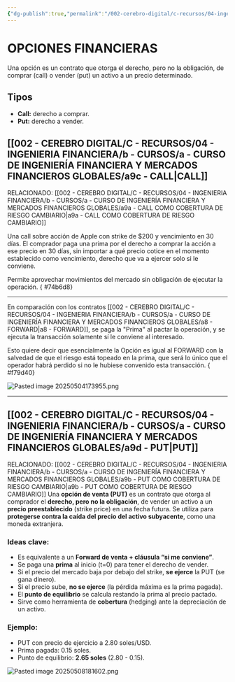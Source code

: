 ```yaml
---
{"dg-publish":true,"permalink":"/002-cerebro-digital/c-recursos/04-ingenieria-financiera/b-cursos/a-curso-de-ingenieria-financiera-y-mercados-financieros-globales/a9-opciones-financieras/"}
---
```


# OPCIONES FINANCIERAS
Una opción es un contrato que otorga el derecho, pero no la obligación, de comprar (call) o vender (put) un activo a un precio determinado.
## Tipos
- **Call:** derecho a comprar.
- **Put:** derecho a vender.

## [[002 - CEREBRO DIGITAL/C - RECURSOS/04 - INGENIERIA FINANCIERA/b - CURSOS/a -  CURSO DE INGENIERÍA FINANCIERA Y MERCADOS FINANCIEROS GLOBALES/a9c - CALL\|CALL]]
RELACIONADO: [[002 - CEREBRO DIGITAL/C - RECURSOS/04 - INGENIERIA FINANCIERA/b - CURSOS/a -  CURSO DE INGENIERÍA FINANCIERA Y MERCADOS FINANCIEROS GLOBALES/a9a - CALL COMO COBERTURA DE RIESGO CAMBIARIO\|a9a - CALL COMO COBERTURA DE RIESGO CAMBIARIO]]

Una call sobre acción de Apple con strike de $200 y vencimiento en 30 días. El comprador paga una prima por el derecho a comprar la acción a ese precio en 30 días, sin importar a qué precio cotice en el momento establecido como vencimiento, derecho que va a ejercer solo si le conviene.

Permite aprovechar movimientos del mercado sin obligación de ejecutar la operación.
{ #74b6d8}


---

En comparación con los contratos [[002 - CEREBRO DIGITAL/C - RECURSOS/04 - INGENIERIA FINANCIERA/b - CURSOS/a -  CURSO DE INGENIERÍA FINANCIERA Y MERCADOS FINANCIEROS GLOBALES/a8 - FORWARD\|a8 - FORWARD]], se paga la "Prima" al pactar la operación, y se ejecuta la transacción solamente sí le conviene al interesado.

Esto quiere decir que esencialmente la Opción es igual al FORWARD con la salvedad de que el riesgo está topeado en la prima, que será lo único que el operador habrá perdido si no le hubiese convenido esta transacción.
{ #f79d40}



![Pasted image 20250504173955.png](/img/user/img/user/900%20-%20ANEXO/Pasted%20image%2020250504173955.png)

---

## [[002 - CEREBRO DIGITAL/C - RECURSOS/04 - INGENIERIA FINANCIERA/b - CURSOS/a -  CURSO DE INGENIERÍA FINANCIERA Y MERCADOS FINANCIEROS GLOBALES/a9d - PUT\|PUT]]
RELACIONADO: [[002 - CEREBRO DIGITAL/C - RECURSOS/04 - INGENIERIA FINANCIERA/b - CURSOS/a -  CURSO DE INGENIERÍA FINANCIERA Y MERCADOS FINANCIEROS GLOBALES/a9b - PUT COMO COBERTURA DE RIESGO CAMBIARIO\|a9b - PUT COMO COBERTURA DE RIESGO CAMBIARIO]]
Una **opción de venta (PUT)** es un contrato que otorga al comprador el **derecho, pero no la obligación**, de vender un activo a un **precio preestablecido** (strike price) en una fecha futura. Se utiliza para **protegerse contra la caída del precio del activo subyacente**, como una moneda extranjera.

### Ideas clave:
- Es equivalente a un **Forward de venta + cláusula “si me conviene”**.
- Se paga una **prima** al inicio (t=0) para tener el derecho de vender.
- Si el precio del mercado baja por debajo del strike, **se ejerce** la PUT (se gana dinero).
- Si el precio sube, **no se ejerce** (la pérdida máxima es la prima pagada).
- El **punto de equilibrio** se calcula restando la prima al precio pactado.
- Sirve como herramienta de **cobertura** (hedging) ante la depreciación de un activo.

### Ejemplo:
- PUT con precio de ejercicio a 2.80 soles/USD.
- Prima pagada: 0.15 soles.
- Punto de equilibrio: **2.65 soles** (2.80 - 0.15).

![Pasted image 20250508181602.png](/img/user/img/user/900%20-%20ANEXO/Pasted%20image%2020250508181602.png)

